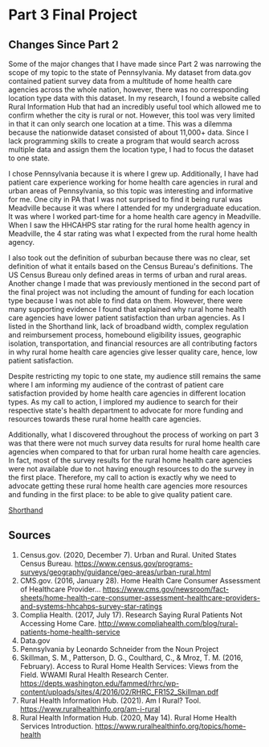 # Part 3 Final Project

## Changes Since Part 2

Some of the major changes that I have made since Part 2 was narrowing the scope of my topic to the state of Pennsylvania. My dataset from data.gov contained patient survey data from a multitude of home health care agencies across the whole nation, however, there was no corresponding location type data with this dataset. In my research, I found a website called Rural Information Hub that had an incredibly useful tool which allowed me to confirm whether the city is rural or not. However, this tool was very limited in that it can only search one location at a time. This was a dilemma because the nationwide dataset consisted of about 11,000+ data. Since I lack programming skills to create a program that would search across multiple data and assign them the location type, I had to focus the dataset to one state.

I chose Pennsylvania because it is where I grew up. Additionally, I have had patient care experience working for home health care agencies in rural and urban areas of Pennsylvania, so this topic was interesting and informative for me. One city in PA that I was not surprised to find it being rural was Meadville because it was where I attended for my undergraduate education. It was where I worked part-time for a home health care agency in Meadville. When I saw the HHCAHPS star rating for the rural home health agency in Meadville, the 4 star rating was what I expected from the rural home health agency. 

I also took out the definition of suburban because there was no clear, set definition of what it entails based on the Census Bureau's definitions. The US Census Bureau only defined areas in terms of urban and rural areas. Another change I made that was previously mentioned in the second part of the final project was not including the amount of funding for each location type because I was not able to find data on them. However, there were many supporting evidence I found that explained why rural home health care agencies have lower patient satisfaction than urban agencies. As I listed in the Shorthand link, lack of broadband width, complex regulation and reimbursement process, homebound eligibility issues, geographic isolation, transportation, and financial resources are all contributing factors in why rural home health care agencies give lesser quality care, hence, low patient satisfaction.

Despite restricting my topic to one state, my audience still remains the same where I am informing my audience of the contrast of patient care satisfaction provided by home health care agencies in different location types. As my call to action, I implored my audience to search for their respective state's health department to advocate for more funding and resources towards these rural home health care agencies. 

Additionally, what I discovered throughout the process of working on part 3 was that there were not much survey data results for rural home health care agencies when compared to that for urban rural home health care agencies. In fact, most of the survey results for the rural home health care agencies were not available due to not having enough resources to do the survey in the first place. Therefore, my call to action is exactly why we need to advocate getting these rural home health care agencies more resources and funding in the first place: to be able to give quality patient care. 

[Shorthand](https://carnegiemellon.shorthandstories.com/patient_satisfaction_HHC/index.html)

## Sources

1. Census.gov. (2020, December 7). Urban and Rural. United States Census Bureau. https://www.census.gov/programs-surveys/geography/guidance/geo-areas/urban-rural.html
2. CMS.gov. (2016, January 28). Home Health Care Consumer Assessment of Healthcare Provider... https://www.cms.gov/newsroom/fact-sheets/home-health-care-consumer-assessment-healthcare-providers-and-systems-hhcahps-survey-star-ratings
3. Complia Health. (2017, July 17). Research Saying Rural Patients Not Accessing Home Care. http://www.compliahealth.com/blog/rural-patients-home-health-service
4. Data.gov
5. Pennsylvania by Leonardo Schneider from the Noun Project
6. Skillman, S. M., Patterson, D. G., Coulthard, C., & Mroz, T. M. (2016, February). Access to Rural Home Health Services: Views from the Field. WWAMI Rural Health Research Center. https://depts.washington.edu/fammed/rhrc/wp-content/uploads/sites/4/2016/02/RHRC_FR152_Skillman.pdf
7. Rural Health Information Hub. (2021). Am I Rural? Tool. https://www.ruralhealthinfo.org/am-i-rural
8. Rural Health Information Hub. (2020, May 14). Rural Home Health Services Introduction. https://www.ruralhealthinfo.org/topics/home-health
